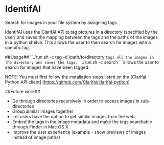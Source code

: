 # IdentifAI
Search for images  in your file system by assigning tags

IdentifAI uses the ClarifAI API to tag pictures in a directory (specified by the user) and saves the mapping between the tags and the paths of the images in a python shelve. This allows the user to then search for images with a specific tag.

##Usage##
``./run.sh -c tag -d /path/to/directory ```tags all the images in the directory and saves the tags. 
 ```./run.sh -c search ```allows the user to search for images that have been tagged.

NOTE: You must first follow the installation steps listed on the [Clarifai Python API client] (https://github.com/Clarifai/clarifai-python)

##Future work##
- Go through directories recursively in order to access images in sub-directories
- Group similar images together
- Let users have the option to get similar images from the web
- Embed the tags in the image metadata and make the tags searchable through Finder in Mac OS X
- Improve the user experience (example - show previews of images instead of image paths)
